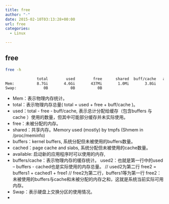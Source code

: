 ```yaml
---
title: free
author: "-"
date: 2015-02-10T03:13:28+00:00
url: free
categories:
  - Linux

---
```

## free

```bash
free -h
```

```bash
              total        used        free      shared  buff/cache   available
Mem:          8.7Gi       4.6Gi       437Mi       1.0Mi       3.8Gi       3.9Gi
Swap:            0B          0B          0B
```

- Mem：表示物理内存统计。
- total：表示物理内存总量( total = used + free + buff/cache )。
- used：total - free - buff/cache, 表示总计分配给缓存（包含buffers 与cache ）使用的数量，但其中可能部分缓存并未实际使用。
- free：未被分配的内存。
- shared：共享内存。Memory used (mostly) by tmpfs (Shmem in /proc/meminfo)
- buffers：kernel buffers, 系统分配但未被使用的buffers数量。
- cached：page cache and slabs, 系统分配但未被使用的cache数量。
- available: 启动新的应用程序时可以使用的内存,
- buffers/cache：表示物理内存的缓存统计。
used2：也就是第一行中的used – buffers - cached也是实际使用的内存总量。 // used2为第二行
free2 = buffers1 + cached1 + free1 // free2为第二行，buffers1等为第一行
free2：未被使用的buffers与cache和未被分配的内存之和，这就是系统当前实际可用内存。
- Swap：表示硬盘上交换分区的使用情况。
- 